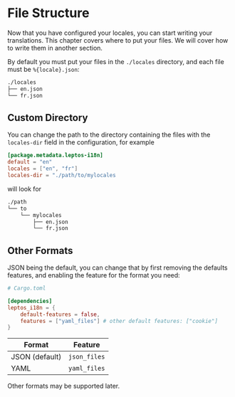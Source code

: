 # File Structure

Now that you have configured your locales, you can start writing your translations. This chapter covers where to put your files. We will cover how to write them in another section.

By default you must put your files in the `./locales` directory, and each file must be `%{locale}.json`:

```bash
./locales
├── en.json
└── fr.json
```

## Custom Directory

You can change the path to the directory containing the files with the `locales-dir` field in the configuration, for example

```toml
[package.metadata.leptos-i18n]
default = "en"
locales = ["en", "fr"]
locales-dir = "./path/to/mylocales
```

will look for

```bash
./path
└── to
    └── mylocales
        ├── en.json
        └── fr.json
```

## Other Formats

JSON being the default, you can change that by first removing the defaults features, and enabling the feature for the format you need:

```toml
# Cargo.toml

[dependencies]
leptos_i18n = {
    default-features = false,
    features = ["yaml_files"] # other default features: ["cookie"]
}
```

| Format         | Feature      |
| -------------- | ------------ |
| JSON (default) | `json_files` |
| YAML           | `yaml_files` |

Other formats may be supported later.
